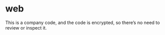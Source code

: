 # web
This is a company code, and the code is encrypted, so there’s no need to review or inspect it.

